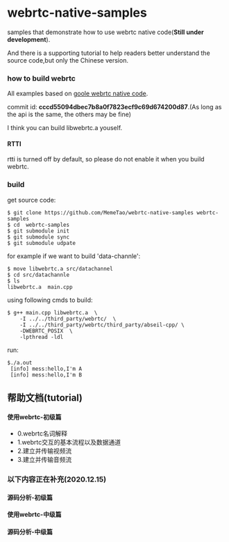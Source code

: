 # webrtc-native-samples

samples that demonstrate how to use webrtc native code(**Still under development**).

And there is a supporting tutorial to help readers better understand the source code,but only the Chinese version.

### how to build webrtc

All examples based on [goole webrtc native code](https://webrtc.googlesource.com/src).

commit id: **cccd55094dbec7b8a0f7823ecf9c69d674200d87**.(As long as the api is the same, the others may be fine)

I think you can build libwebrtc.a youself.

#### RTTI

rtti is turned off by default, so please do not enable it when you build webrtc.

### build

get source code:

```shell
$ git clone https://github.com/MemeTao/webrtc-native-samples webrtc-samples
$ cd  webrtc-samples
$ git submodule init
$ git submodule sync
$ git submodule udpate
```

for example if we want to build 'data-channle':

```shell
$ move libwebrtc.a src/datachannel
$ cd src/datachannle
$ ls
libwebrtc.a  main.cpp
```
using following cmds to build:
```shell
$ g++ main.cpp libwebrtc.a  \
    -I ../../third_party/webrtc/  \
    -I ../../third_party/webrtc/third_party/abseil-cpp/ \
    -DWEBRTC_POSIX  \
    -lpthread -ldl
```
run:
```shell
$./a.out
 [info] mess:hello,I'm A
 [info] mess:hello,I'm B
```

## 帮助文档(tutorial)

#### 使用webrtc-初级篇
* 0.webrtc名词解释
* 1.webrtc交互的基本流程以及数据通道
* 2.建立并传输视频流
* 3.建立并传输音频流

### 以下内容正在补充(2020.12.15)

#### 源码分析-初级篇

#### 使用webrtc-中级篇

#### 源码分析-中级篇
